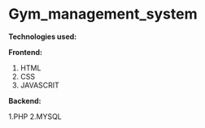 # Gym_management_system
**Technologies used:**

**Frontend:**
1. HTML
2. CSS
3. JAVASCRIT
   
**Backend:**

1.PHP
2.MYSQL
